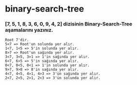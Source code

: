 # binary-search-tree

### [7, 5, 1, 8, 3, 6, 0, 9, 4, 2] dizisinin Binary-Search-Tree aşamalarını yazınız.

    Root 7'dir.
    5<7 => Root'un solunda yer alır.
    1<7, 1<5 => 5'in solunda yer alır.
    8>7 => Root'un sağında yer alır.
    3<7, 3<5, 3>1 => 1'in sağında yer alır.
    6<7, 6>5 => 5'in sağında yer alır.
    0<7, 0<5, 0<1 => 1'in solunda yer alır.
    9>7, 9>8 => 8'in sağında yer alır.
    4<7, 4<5, 4>1, 4>3 => 3'ün sağında yer alır.
    2<7, 2<5, 2>1, 2<3 => 3'ün solunda yer alır.
    
    
